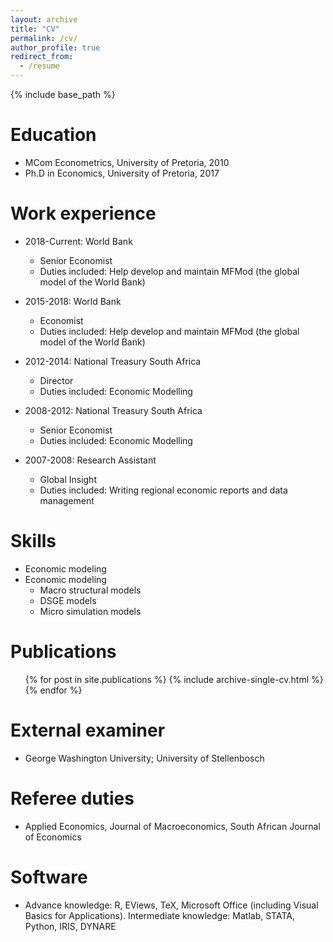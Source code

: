 ```yaml
---
layout: archive
title: "CV"
permalink: /cv/
author_profile: true
redirect_from:
  - /resume
---
```


{% include base_path %}

Education
======
* MCom Econometrics, University of Pretoria, 2010
* Ph.D in Economics, University of Pretoria, 2017

Work experience
======
* 2018-Current: World Bank
  * Senior Economist
  * Duties included: Help develop and maintain MFMod (the global model of the World Bank) 
  
* 2015-2018: World Bank
  * Economist
  * Duties included: Help develop and maintain MFMod (the global model of the World Bank) 
  
* 2012-2014: National Treasury South Africa
  * Director
  * Duties included: Economic Modelling

* 2008-2012: National Treasury South Africa
  * Senior Economist
  * Duties included: Economic Modelling

* 2007-2008: Research Assistant
  * Global Insight
  * Duties included: Writing regional economic reports and data management 
  
Skills
======
* Economic modeling
* Economic modeling
  * Macro structural models
  * DSGE models
  * Micro simulation models

Publications
======
  <ul>{% for post in site.publications %}
    {% include archive-single-cv.html %}
  {% endfor %}</ul>
  
External examiner
======
* George Washington University; University of Stellenbosch

Referee duties
======
* Applied Economics, Journal of Macroeconomics, South African Journal of Economics

Software
======
* Advance knowledge: R, EViews, TeX, Microsoft Office (including Visual Basics for Applications). Intermediate knowledge: Matlab, STATA, Python, IRIS, DYNARE
